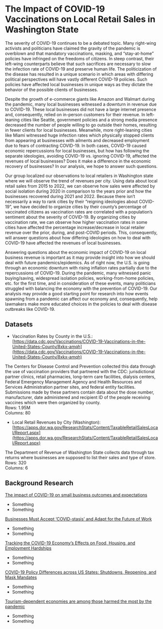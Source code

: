 # The Impact of COVID-19 Vaccinations on Local Retail Sales in Washington State

The severity of COVID-19 continues to be a debated topic. Many right-wing activists and politicians have claimed the gravity of the pandemic is overblown and that mandatory vaccinations, masking, and “stay-at-home” policies have infringed on the freedoms of citizens.  In steep contrast, their left-wing counterparts believe that such sacrifices are necessary to slow the infection rate of COVID-19 and preserve human life. The politicization of the disease has resulted in a unique scenario in which areas with differing political perspectives will have vastly different COVID-19 policies. Such policies have affected local businesses in unique ways as they dictate the behavior of the possible clients of businesses.

Despite the growth of e-commerce giants like Amazon and Walmart during the pandemic, many local businesses witnessed a downturn in revenue due to COVID-19. These local businesses did not have a large internet presence and, consequently, relied on in-person customers for their revenue. In left-leaning cities like Seattle, government policies and a strong media presence decreased the number of people willing to go outside their homes, resulting in fewer clients for local businesses. Meanwhile, more right-leaning cities like Miami witnessed huge infection rates which physically stopped clients from appearing at businesses with ailments and decreased employment due to fears of contracting COVID-19. In both cases, COVID-19 caused economic repercussions for local businesses, but how has following the separate ideologies, avoiding COVID-19 vs. ignoring COVID-19, affected the revenues of local businesses? Does it make a difference in the economic recovery of businesses? In our analysis, we hope to answer such questions. 

Our group localized our observations to local retailers in Washington state where we will observe the trend of revenues per city. Using data about local retail sales from 2015 to 2022, we can observe how sales were affected by social isolation during 2020 in comparison to the years prior and how the businesses recovered during 2021 and 2022. Because there isn’t necessarily a way to rank cities by their “reigning ideologies about COVID-19”, we have decided to organize cities by their county’s percentage of vaccinated citizens as vaccination rates are correlated with a population’s sentiment about the severity of COVID-19. By organizing cities by vaccination rate, we can observe how higher vaccination rates in some cities have affected the percentage increase/decrease in local retailer revenue over the prior, during, and post-COVID periods. This, consequently, will answer questions about how differing ideologies on how to deal with COVID-19 have affected the revenues of local businesses.

Answering questions about the economic impact of COVID-19 on local business revenue is important as it may provide insight into how we should deal with future pandemics/epidemics. As of right now, the U.S. is going through an economic downturn with rising inflation rates partially due to the repercussions of COVID-19. During the pandemic, many witnessed panic buying/saving, widespread isolation policies, working-from-home policies, etc. for the first time, and in consideration of these events, many politicians struggled with balancing the economy with the prevention of COVID-19. Our analysis may provide a good starting point for research into how events spawning from a pandemic can affect our economy and, consequently, help lawmakers make more educated choices in the policies to deal with disease outbreaks like COVID-19.


## Datasets

* Vaccination Rates by County in the U.S.:  
[https://data.cdc.gov/Vaccinations/COVID-19-Vaccinations-in-the-United-States-County/8xkx-amqh](https://data.cdc.gov/Vaccinations/COVID-19-Vaccinations-in-the-United-States-County/8xkx-amqh)  
  
The Centers for Disease Control and Prevention collected this data through the use of vaccination providers that partnered with the CDC: jurisdictional partner clinics, retail pharmacies, long-term care facilities, dialysis centers, Federal Emergency Management Agency and Health Resources and Services Administration partner sites, and federal entity facilities. Submissions made by these partners contain data about the dose number, manufacturer, date administered and recipient ID of the people receiving vaccines which were then organized by county.  
Rows: 1.95M  
Columns: 80  
  
* Local Retail Revenues by City (Washington):  
[https://apps.dor.wa.gov/ResearchStats/Content/TaxableRetailSalesLocal/Report.aspx](https://apps.dor.wa.gov/ResearchStats/Content/TaxableRetailSalesLocal/Report.aspx)  
  
The Department of Revenue of Washington State collects data through tax returns where businesses are supposed to list their sales and type of store.  
Rows: 320  
Columns: 6




## Background Research
[The impact of COVID-19 on small business outcomes and expectations](https://www.pnas.org/doi/10.1073/pnas.2006991117#:~:text=Across%20the%20full%20sample%2C%2043,being%20less%20of%20a%20factor.)  
* Something
* Something  

[Businesses Must Accept ‘COVID-stasis’ and Adapt for the Future of Work](https://www.usnews.com/opinion/articles/2023-03-28/businesses-must-accept-covid-stasis-and-adapt-for-the-future-of-work)  
* Something
* Something  

[Tracking the COVID-19 Economy’s Effects on Food, Housing, and Employment Hardships](https://www.cbpp.org/research/poverty-and-inequality/tracking-the-covid-19-economys-effects-on-food-housing-and#:~:text=The%20majority%20of%20jobs%20lost,to%20Labor%20Department%20employment%20data.)  
* Something
* Something  

[COVID-19 Policy Differences across US States: Shutdowns, Reopening, and Mask Mandates](https://www.ncbi.nlm.nih.gov/pmc/articles/PMC7766317/)  
* Something
* Something  

[Tourism-dependent economies are among those harmed the most by the pandemic](https://www.imf.org/en/Publications/fandd/issues/2020/12/impact-of-the-pandemic-on-tourism-behsudi)  
* Something
* Something   
